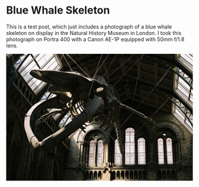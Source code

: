 # Blue Whale Skeleton

This is a test post, which just includes a photograph of a blue whale skeleton on display in the Natural History Museum in London. I took this photograph on Portra 400 with a Canon AE-1P equipped with 50mm f/1.8 lens.

![Blue Whale Skeleton](/assets/blue_whale.jpg)
